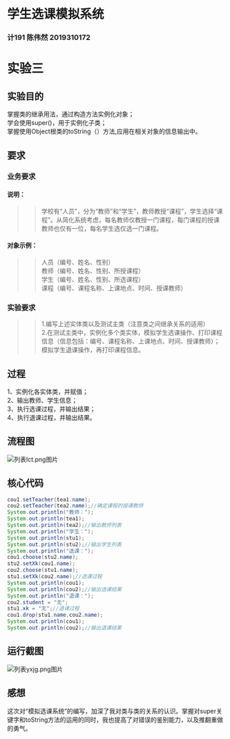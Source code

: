 # 学生选课模拟系统
### 计191 陈伟然 2019310172
# 实验三
## 实验目的
掌握类的继承用法，通过构造方法实例化对象；<br>
学会使用super()，用于实例化子类；<br>
掌握使用Object根类的toString（）方法,应用在相关对象的信息输出中。
## 要求
### 业务要求
#### 说明：
>>学校有“人员”，分为“教师”和“学生”，教师教授“课程”，学生选择“课程”。从简化系统考虑，每名教师仅教授一门课程，每门课程的授课教师也仅有一位，每名学生选仅选一门课程。<br>

#### 对象示例：
>>人员（编号、姓名、性别）<br>
>>教师（编号、姓名、性别、所授课程）<br>
>>学生（编号、姓名、性别、所选课程）<br>
>>课程（编号、课程名称、上课地点、时间、授课教师）<br>
### 实验要求
>>1.编写上述实体类以及测试主类（注意类之间继承关系的适用）<br>
>>2.在测试主类中，实例化多个类实体，模拟学生选课操作、打印课程信息（信息包括：编号、课程名称、上课地点、时间、授课教师）；模拟学生退课操作，再打印课程信息。
## 过程
1、实例化各实体类，并赋值；<br>
2、输出教师、学生信息；<br>
3、执行选课过程，并输出结果；<br>
4、执行退课过程，并输出结果。<br>
## 流程图
![列表lct.png图片]( "流程图") 
## 核心代码
```JAVA
cou1.setTeacher(tea1.name);
cou2.setTeacher(tea2.name);//确定课程的授课教师
System.out.println("教师：");
System.out.println(tea1);
System.out.println(tea2);//输出教师列表
System.out.println("学生：");
System.out.println(stu1);
System.out.println(stu2);//输出学生列表
System.out.println("选课：");
cou1.choose(stu2.name);
stu2.setXk(cou1.name);
cou2.choose(stu1.name);
stu1.setXk(cou2.name);//选课过程
System.out.println(cou1);
System.out.println(cou2);//输出选课结果
System.out.println("退课：");
cou2.student = "无";
stu1.xk = "无";//退课过程
cou1.drop(stu1.name,cou2.name);
System.out.println(cou1);
System.out.println(cou2);//输出退课结果
```
## 运行截图
![列表yxjg.png图片](https://github.com/bcl-An/Course/blob/main/yxjg.png "运行结果") 
## 感想
这次对“模拟选课系统”的编写，加深了我对类与类的关系的认识。掌握对super关键字和toString方法的运用的同时，我也提高了对错误的鉴别能力，以及推翻重做的勇气。
